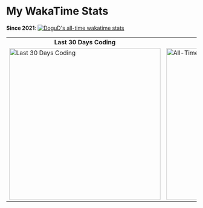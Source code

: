 # My WakaTime Stats
**Since 2021**: [![DoguD's all-time wakatime stats](https://wakatime.com/badge/user/36b4c396-0651-4f56-bf2e-fe8a09ac7316.svg)](https://wakatime.com/@36b4c396-0651-4f56-bf2e-fe8a09ac7316)

<table>
  <tr>
    <td align="center"><strong>Last 30 Days Coding</strong></td>
    <td align="center"><strong>All-Time Languages</strong></td>
  </tr>
  <tr>
    <td><img src="https://wakatime.com/share/@dogu/69871cea-ecf5-46eb-b1bb-bedf3125a921.svg" alt="Last 30 Days Coding" width="400"/></td>
    <td><img src="https://wakatime.com/share/@dogu/f4bac4c9-41a2-4dfc-82ab-caf0af5888a5.svg" alt="All-Time Languages" width="400"/></td>
  </tr>
</table>
